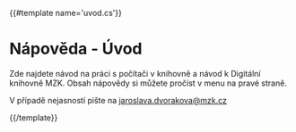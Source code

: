 {{#template name='uvod.cs'}}

# Nápověda - Úvod

Zde najdete návod na práci s počítači v knihovně a návod k Digitální knihovně MZK.
Obsah nápovědy si můžete pročíst v menu na pravé straně.

V případě nejasností pište na jaroslava.dvorakova@mzk.cz


{{/template}}